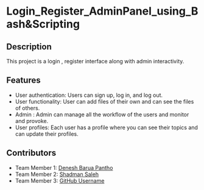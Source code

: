 # Login_Register_AdminPanel_using_Bash&Scripting

## Description

This project is a login , register interface along with admin interactivity.

## Features

- User authentication: Users can sign up, log in, and log out.
- User functionality: User can add files of their own and can see the files of others.
- Admin : Admin can manage all the workflow of the users and monitor and provoke.
- User profiles: Each user has a profile where you can see their topics and can update their profiles.


## Contributors

- Team Member 1: [Denesh Barua Pantho](https://github.com/Melovalent-DBP)
- Team Member 2: [Shadman Saleh](https://github.com/shadmansaleh)
- Team Member 3: [GitHub Username](https://github.com/EsnatJahan)

